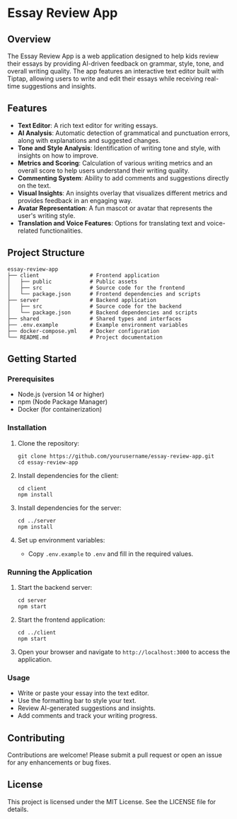 # Essay Review App

## Overview
The Essay Review App is a web application designed to help kids review their essays by providing AI-driven feedback on grammar, style, tone, and overall writing quality. The app features an interactive text editor built with Tiptap, allowing users to write and edit their essays while receiving real-time suggestions and insights.

## Features
- **Text Editor**: A rich text editor for writing essays.
- **AI Analysis**: Automatic detection of grammatical and punctuation errors, along with explanations and suggested changes.
- **Tone and Style Analysis**: Identification of writing tone and style, with insights on how to improve.
- **Metrics and Scoring**: Calculation of various writing metrics and an overall score to help users understand their writing quality.
- **Commenting System**: Ability to add comments and suggestions directly on the text.
- **Visual Insights**: An insights overlay that visualizes different metrics and provides feedback in an engaging way.
- **Avatar Representation**: A fun mascot or avatar that represents the user's writing style.
- **Translation and Voice Features**: Options for translating text and voice-related functionalities.

## Project Structure
```
essay-review-app
├── client                # Frontend application
│   ├── public            # Public assets
│   ├── src               # Source code for the frontend
│   └── package.json      # Frontend dependencies and scripts
├── server                # Backend application
│   ├── src               # Source code for the backend
│   └── package.json      # Backend dependencies and scripts
├── shared                # Shared types and interfaces
├── .env.example          # Example environment variables
├── docker-compose.yml    # Docker configuration
└── README.md             # Project documentation
```

## Getting Started

### Prerequisites
- Node.js (version 14 or higher)
- npm (Node Package Manager)
- Docker (for containerization)

### Installation

1. Clone the repository:
   ```
   git clone https://github.com/yourusername/essay-review-app.git
   cd essay-review-app
   ```

2. Install dependencies for the client:
   ```
   cd client
   npm install
   ```

3. Install dependencies for the server:
   ```
   cd ../server
   npm install
   ```

4. Set up environment variables:
   - Copy `.env.example` to `.env` and fill in the required values.

### Running the Application

1. Start the backend server:
   ```
   cd server
   npm start
   ```

2. Start the frontend application:
   ```
   cd ../client
   npm start
   ```

3. Open your browser and navigate to `http://localhost:3000` to access the application.

### Usage
- Write or paste your essay into the text editor.
- Use the formatting bar to style your text.
- Review AI-generated suggestions and insights.
- Add comments and track your writing progress.

## Contributing
Contributions are welcome! Please submit a pull request or open an issue for any enhancements or bug fixes.

## License
This project is licensed under the MIT License. See the LICENSE file for details.